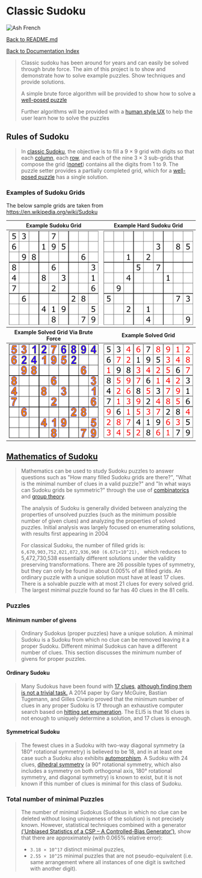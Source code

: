 # Classic Sudoku

![Ash French](./images/favicon/favicon.ico)

[Back to README.md](../README.md)

[Back to Documentation Index](./README.md)

> Classic sudoku has been around for years and can easily be solved through brute force. The aim of this project is to show and demonstrate how to solve example puzzles. Show techniques and provide solutions.
>
> A simple brute force algorithm will be provided to show how to solve a [well-posed puzzle][1]
>
> Further algorithms will be provided with a [human style UX][2] to help the user learn how to solve the puzzles

## Rules of Sudoku

> In [classic Sudoku](https://en.wikipedia.org/wiki/Sudoku), the objective is to fill a 9 × 9 grid with digits so that each [column](./Terminology.md#column), each [row](./Terminology.md#row), and each of the nine 3 × 3 sub-grids that compose the grid ([nonet](./Terminology.md#nonet)) contains all the digits from 1 to 9. The puzzle setter provides a partially completed grid, which for a [well-posed puzzle][1] has a single solution.

### Examples of Sudoku Grids

The below sample grids are taken from https://en.wikipedia.org/wiki/Sudoku

<table>

  <colgroup>
    <col span="1" style="width: 50%;">
  </colgroup>

<thead>
    <tr>
      <th>Example Sudoku Grid</th>
      <th>Example Hard Sudoku Grid</th>
    </tr>
  </thead>
  <tbody>
    <tr>
      <td style="text-align: center; vertical-align: middle;"> <img src="./images/sudoko/example-sudoku-grid.png" alt="Example Sudoku Grid" width="250px" height="250px" > </td>
      <td style="text-align: center; vertical-align: middle;"> <img src="./images/sudoko/Sudoku_puzzle_hard_for_brute_force.png" alt="Example Hard Sudoku Grid" width="250px" height="250px"> </td>
    </tr>
  </tbody>

  <colgroup>
    <col span="1" style="width: 50%;">
  </colgroup>

<thead>
    <tr>
      <th>Example Solved Grid Via Brute Force</th>
      <th>Example Solved Grid</th>
    </tr>
  </thead>

<tbody>
    <tr>
      <td style="text-align: center; vertical-align: middle;"> <img src="./images/sudoko/Sudoku_solved_by_bactracking.gif" alt="Example Brute Force Solver" width="250px" height="250px"> </td>
      <td style="text-align: center; vertical-align: middle;"> <img src="./images/sudoko/solved_puzzle.svg" alt="Example Solved Grid" width="250px" height="250px" > </td>
    </tr>
  </tbody>

</table>

## [Mathematics of Sudoku][3]


> Mathematics can be used to study Sudoku puzzles to answer questions such as "How many filled Sudoku grids are there?", "What is the minimal number of clues in a valid puzzle?" and "In what ways can Sudoku grids be symmetric?" through the use of [combinatorics](https://en.wikipedia.org/wiki/Combinatorics) and [group theory](https://en.wikipedia.org/wiki/Group_theory).
> 
> The analysis of Sudoku is generally divided between analyzing the properties of unsolved puzzles (such as the minimum possible number of given clues) and analyzing the properties of solved puzzles. Initial analysis was largely focused on enumerating solutions, with results first appearing in 2004
>
> For classical Sudoku, the number of filled grids is: ```6,670,903,752,021,072,936,960 (6.671×10^21), ```
> which reduces to 5,472,730,538 essentially different solutions under the validity preserving transformations. There are 26 possible types of symmetry, but they can only be found in about 0.005% of all filled grids. An ordinary puzzle with a unique solution must have at least 17 clues. There is a solvable puzzle with at most 21 clues for every solved grid. The largest minimal puzzle found so far has 40 clues in the 81 cells.



### Puzzles

#### Minimum number of givens
> Ordinary Sudokus (proper puzzles) have a unique solution. A minimal Sudoku is a Sudoku from which no clue can be removed leaving it a proper Sudoku. Different minimal Sudokus can have a different number of clues. This section discusses the minimum number of givens for proper puzzles.

#### Ordinary Sudoku
> Many Sudokus have been found with [17 clues][5], [although finding them is not a trivial task.][6] A 2014 paper by Gary McGuire, Bastian Tugemann, and Gilles Civario proved that the minimum number of clues in any proper Sudoku is 17 through an exhaustive computer search based on [hitting set enumeration][7]. The ELI5 is that 16 clues is not enough to uniquely determine a solution, and 17 clues is enough.

#### Symmetrical Sudoku
> The fewest clues in a Sudoku with two-way diagonal symmetry (a 180° rotational symmetry) is believed to be 18, and in at least one case such a Sudoku also exhibits [automorphism][8]. A Sudoku with 24 clues, [dihedral symmetry][9] (a 90° rotational symmetry, which also includes a symmetry on both orthogonal axis, 180° rotational symmetry, and diagonal symmetry) is known to exist, but it is not known if this number of clues is minimal for this class of Sudoku.

### Total number of minimal Puzzles
> The number of minimal Sudokus (Sudokus in which no clue can be deleted without losing uniqueness of the solution) is not precisely known. However, statistical techniques combined with a generator [('Unbiased Statistics of a CSP – A Controlled-Bias Generator')][10], show that there are approximately (with 0.065% relative error):
>
> * ```3.18 × 10^17``` distinct minimal puzzles,
> * ```2.55 × 10^25``` minimal puzzles that are not pseudo-equivalent (i.e. same arrangement where all instances of one digit is switched with another digit).


[1]: https://en.wikipedia.org/wiki/Well-posed_problem
[2]: https://en.wikipedia.org/wiki/Killer_sudoku#Solving_strategies
[3]: https://en.wikipedia.org/wiki/Mathematics_of_Sudoku
[4]: https://www.proquest.com/docview/89064497?sourcetype=Scholarly+Journals
[5]: https://web.archive.org/web/20161012180015/http://www2.ic-net.or.jp/~takaken/auto/guest/bbs46.html
[6]: https://web.archive.org/web/20061126162713/http://www.csse.uwa.edu.au/~gordon/sudokumin.php
[7]: https://en.wikipedia.org/wiki/Monotone_dualization
[8]: https://en.wikipedia.org/wiki/Automorphism
[9]: https://en.wikipedia.org/wiki/Dihedral_group
[10]: https://hal.science/hal-00641955